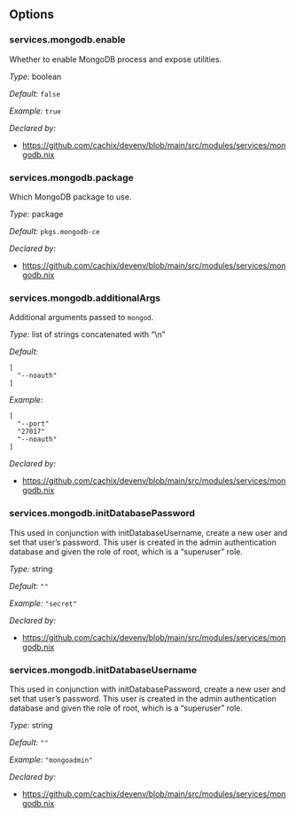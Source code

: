 [comment]: # (Do not edit this file as it is autogenerated. Go to docs/individual-docs if you want to make edits.)
[comment]: # (Please add your documentation above this line)

## Options

### services\.mongodb\.enable



Whether to enable MongoDB process and expose utilities\.



*Type:*
boolean



*Default:*
` false `



*Example:*
` true `

*Declared by:*
 - [https://github\.com/cachix/devenv/blob/main/src/modules/services/mongodb\.nix](https://github.com/cachix/devenv/blob/main/src/modules/services/mongodb.nix)



### services\.mongodb\.package



Which MongoDB package to use\.



*Type:*
package



*Default:*
` pkgs.mongodb-ce `

*Declared by:*
 - [https://github\.com/cachix/devenv/blob/main/src/modules/services/mongodb\.nix](https://github.com/cachix/devenv/blob/main/src/modules/services/mongodb.nix)



### services\.mongodb\.additionalArgs

Additional arguments passed to ` mongod `\.



*Type:*
list of strings concatenated with “\\n”



*Default:*

```
[
  "--noauth"
]
```



*Example:*

```
[
  "--port"
  "27017"
  "--noauth"
]
```

*Declared by:*
 - [https://github\.com/cachix/devenv/blob/main/src/modules/services/mongodb\.nix](https://github.com/cachix/devenv/blob/main/src/modules/services/mongodb.nix)



### services\.mongodb\.initDatabasePassword



This used in conjunction with initDatabaseUsername, create a new user and set that user’s password\. This user is created in the admin authentication database and given the role of root, which is a “superuser” role\.



*Type:*
string



*Default:*
` "" `



*Example:*
` "secret" `

*Declared by:*
 - [https://github\.com/cachix/devenv/blob/main/src/modules/services/mongodb\.nix](https://github.com/cachix/devenv/blob/main/src/modules/services/mongodb.nix)



### services\.mongodb\.initDatabaseUsername



This used in conjunction with initDatabasePassword, create a new user and set that user’s password\. This user is created in the admin authentication database and given the role of root, which is a “superuser” role\.



*Type:*
string



*Default:*
` "" `



*Example:*
` "mongoadmin" `

*Declared by:*
 - [https://github\.com/cachix/devenv/blob/main/src/modules/services/mongodb\.nix](https://github.com/cachix/devenv/blob/main/src/modules/services/mongodb.nix)


